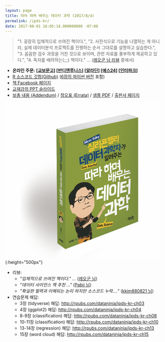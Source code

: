 ```yaml
---
layout: page
title: 따라 하며 배우는 데이터 과학 (2017/8/4)
permalink: /ipds-kr/
date: 2017-08-01 16:05:14.000000000 -07:00
---
```

> "1. 굉장히 입체적으로 쓰여진 책이다.", "2. 사전식으로 기능을 나열하는 게 아니라, 실제 데이터분석 프로젝트를 진행하는 순서 그대로를 설명하고 실습한다.", "3. 꼼꼼한 검수 과정을 거친 것으로 보이며, 관련 자료를 풍부하게 제공하고 있다.", "4. 독자를 배려하는(;;;) 책이다." ... ([레오군 님 리뷰](http://leoslife.com/archives/4156) 중에서)

- <i class="fa fa-credit-card"></i> **온라인 주문:**
    **[[교보문고](http://www.kyobobook.co.kr/product/detailViewKor.laf?ejkGb=KOR&amp;mallGb=KOR&amp;barcode=9791185890869&amp;orderClick=LAH&amp;Kc=)]
    [[반디앤루니스](http://www.bandinlunis.com/front/product/detailProduct.do?prodId=4091469)]
    [[알라딘](http://www.aladin.co.kr/shop/wproduct.aspx?ItemId=114635394)]
    [[예스24](http://www.yes24.com/24/goods/44184320?scode=029)]
    [[인터파크](http://book.interpark.com/product/BookDisplay.do?_method=detail&amp;sc.shopNo=0000400000&amp;sc.prdNo=268696794&amp;sc.saNo=003002001&amp;bid1=search&amp;bid2=product&amp;bid3=img&amp;bid4=001)]**
- <i class="fa fa-github"></i> [R 소스코드 깃헙(Github)](https://github.com/jaimyoung/ipds-kr)
    ([6장의 파이썬 버전](https://github.com/jaimyoung/ipds-kr/blob/master/ch06-statistics-concepts/ch06-statistics-concepts.ipynb) 포함)
- <i class="fa fa-facebook-official"></i> [책 Facebook 페이지](https://www.facebook.com/dataninja.me/)
- <i class="fa fa-slideshare"></i> [교재강의 PPT 슬라이드](/ipds-kr/slides-ppt/)
- [보충 내용 (Addendum)](/ipds-kr/addendum/) / [정오표 (Errata)](/ipds-kr/errata/)
    / [샘플 PDF](https://statkwon.files.wordpress.com/2017/08/e18484e185a1e18485e185a1e18492e185a1e18486e185a7e18487e185a2e1848be185aee18482e185b3e186abe18483e185a6e1848be185b5e18490e185a5e18480.pdf) / 
    [출판사 페이지](http://jpub.tistory.com/708)

![책 표지 입체](/assets/ipds-kr-cover-3d.png){:height="500px"}

- <i class="fa fa-heart"></i> 리뷰:
    - *"입체적으로 쓰여진 책이다." ...* ([레오군 님](http://leoslife.com/archives/4156))
    - *"데이터 사이언스 책 추천 ..."* ([Pabii 님](https://pabii.co/data-science-book-review-1/))
    - *"확실판 필력과 이해되는 논리 하지만 소스코드 누락...."* ([kkim880821 님](http://blog.naver.com/kkim880821/221078313516))
- <i class="fa fa-question-circle"></i> 연습문제 해답:
    - 3장 (tidyverse) 해답: <a href="http://rpubs.com/dataninja/ipds-kr-ch03">http://rpubs.com/dataninja/ipds-kr-ch03</a>
    - 4장 (ggplot2) 해답: <a href="http://rpubs.com/dataninja/ipds-kr-ch04">http://rpubs.com/dataninja/ipds-kr-ch04</a>
    - 8-9장 (classification) 해답: <a href="http://rpubs.com/dataninja/ipds-kr-ch08">http://rpubs.com/dataninja/ipds-kr-ch08</a>
    - 10-11장 (classification) 해답: <a href="http://rpubs.com/dataninja/ipds-kr-ch10">http://rpubs.com/dataninja/ipds-kr-ch10</a>
    - 13-14장 (regression) 해답: <a href="http://rpubs.com/dataninja/ipds-kr-ch13">http://rpubs.com/dataninja/ipds-kr-ch13</a>
    - 15장 (word cloud) 해답: <a href="http://rpubs.com/dataninja/ipds-kr-ch15">http://rpubs.com/dataninja/ipds-kr-ch15</a>


